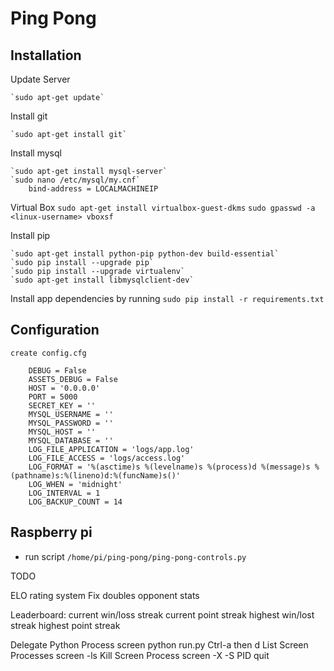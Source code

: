 # Ping Pong

## Installation

Update Server

	`sudo apt-get update`

Install git

	`sudo apt-get install git`

Install mysql

	`sudo apt-get install mysql-server`
	`sudo nano /etc/mysql/my.cnf`
		bind-address = LOCALMACHINEIP


Virtual Box
	`sudo apt-get install virtualbox-guest-dkms`
	`sudo gpasswd -a <linux-username> vboxsf`

Install pip

	`sudo apt-get install python-pip python-dev build-essential`
	`sudo pip install --upgrade pip`
	`sudo pip install --upgrade virtualenv`
	`sudo apt-get install libmysqlclient-dev`

Install app dependencies by running `sudo pip install -r requirements.txt`

## Configuration

	create config.cfg

		DEBUG = False
		ASSETS_DEBUG = False
		HOST = '0.0.0.0'
		PORT = 5000
		SECRET_KEY = ''
		MYSQL_USERNAME = ''
		MYSQL_PASSWORD = ''
		MYSQL_HOST = ''
		MYSQL_DATABASE = ''
		LOG_FILE_APPLICATION = 'logs/app.log'
		LOG_FILE_ACCESS = 'logs/access.log'
		LOG_FORMAT = '%(asctime)s %(levelname)s %(process)d %(message)s %(pathname)s:%(lineno)d:%(funcName)s()'
		LOG_WHEN = 'midnight'
		LOG_INTERVAL = 1
		LOG_BACKUP_COUNT = 14


## Raspberry pi

* run script `/home/pi/ping-pong/ping-pong-controls.py`

TODO

ELO rating system
Fix doubles opponent stats

Leaderboard:
	current win/loss streak
	current point streak
	highest win/lost streak
	highest point streak

Delegate Python Process
	screen python run.py
	Ctrl-a then d
List Screen Processes
	screen -ls
Kill Screen Process
	screen -X -S PID quit
